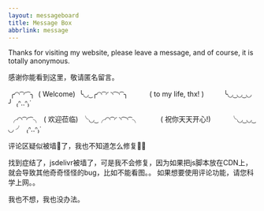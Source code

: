 ```yaml
---
layout: messageboard
title: Message Box
abbrlink: message
---
```

Thanks for visiting my website, please leave a message, and of course, it is totally anonymous.

感谢你能看到这里，敬请匿名留言。



​		╭◜◝ ͡ ◜ ͡ ╮
​		( Welcome)
​		╰◟◞ ͜ ╭◜◝ ͡ ◜ ◝ ͡ ◝ ͡ ╮
​		　 　 ( to my life, thx! )
​		　　 ╰◟◞ ͜ ◟◞ ͜ ◟◞ ╯
​		₍ᐢ..ᐢ₎ᐝ

​		╭◜◝ ͡ ◜ ͡ ╮
​		( 欢迎莅临)
​		╰◟◞ ͜ ╭◜◝ ͡ ◜ ◝ ͡ ◝ ͡ ╮
​		　 　 ( 祝你天天开心!)
​		　　 ╰◟◞ ͜ ◟◞ ͜ ◟◞ ╯
​		₍ᐢ..ᐢ₎ᐝ

评论区疑似被墙🧱了，我也不知道怎么修复🤷‍♂️

找到症结了，jsdelivr被墙了，可是我不会修复，因为如果把js脚本放在CDN上，就会导致其他奇奇怪怪的bug，比如不能看图。。
如果想要使用评论功能，请您科学上网。。

我也不想，我也没办法。